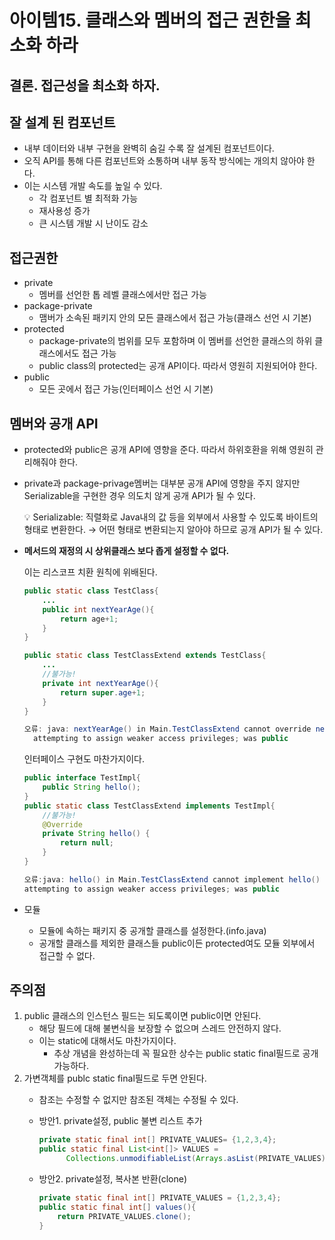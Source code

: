 # 아이템15. 클래스와 멤버의 접근 권한을 최소화 하라

## 결론. 접근성을 최소화 하자.

## 잘 설계 된 컴포넌트

- 내부 데이터와 내부 구현을 완벽히 숨길 수록 잘 설계된 컴포넌트이다.
- 오직 API를 통해 다른 컴포넌트와 소통하며 내부 동작 방식에는 개의치 않아야 한다.
- 이는 시스템 개발 속도를 높일 수 있다.
    - 각 컴포넌트 별 최적화 가능
    - 재사용성 증가
    - 큰 시스템 개발 시 난이도 감소

## 접근권한

- private
    - 멤버를 선언한 톱 레벨 클래스에서만 접근 가능
- package-private
    - 맴버가 소속된 패키지 안의 모든 클래스에서 접근 가능(클래스 선언 시 기본)
- protected
    - package-private의 범위를 모두 포함하며 이 멤버를 선언한 클래스의 하위 클래스에서도 접근 가능
    - public class의 protected는 공개 API이다. 따라서 영원히 지원되어야 한다.
- public
    - 모든 곳에서 접근 가능(인터페이스 선언 시 기본)

## 멤버와 공개 API

- protected와 public은 공개 API에 영향을 준다. 따라서 하위호환을 위해 영원히 관리해줘야 한다.
- private과 package-privage멤버는 대부분 공개 API에 영향을 주지 않지만 Serializable을 구현한 경우 의도치 않게 공개 API가 될 수 있다.
    
    <aside>
    💡 Serializable: 직렬화로 Java내의 값 등을 외부에서 사용할 수 있도록 바이트의 형태로 변환한다.
     → 어떤 형태로 변환되는지 알아야 하므로 공개 API가 될 수 있다.
    
    </aside>
    
- **메서드의 재정의 시 상위클래스 보다 좁게 설정할 수 없다.**
    
    이는 리스코프 치환 원칙에 위배된다.
    
    ```java
    public static class TestClass{
    	...
        public int nextYearAge(){
            return age+1;
        }
    }
    ```
    
    ```java
    public static class TestClassExtend extends TestClass{
    	...
    	//불가능!
        private int nextYearAge(){
            return super.age+1;
        }
    }
    
    오류: java: nextYearAge() in Main.TestClassExtend cannot override nextYearAge() in Main.TestClass
      attempting to assign weaker access privileges; was public
    ```
    
    인터페이스 구현도 마찬가지이다.
    
    ```java
    public interface TestImpl{
        public String hello();
    }
    public static class TestClassExtend implements TestImpl{
    	//불가능!
        @Override
        private String hello() {
            return null;
        }
    }
    
    오류:java: hello() in Main.TestClassExtend cannot implement hello() in Main.TestImpl
    attempting to assign weaker access privileges; was public
    ```
    
- 모듈
    - 모듈에 속하는 패키지 중 공개할 클래스를 설정한다.(info.java)
    - 공개할 클래스를 제외한 클래스들 public이든 protected여도 모듈 외부에서 접근할 수 없다.

## 주의점

1. public 클래스의 인스턴스 필드는 되도록이면 public이면 안된다.
    - 해당 필드에 대해 불변식을 보장할 수 없으며 스레드 안전하지 않다.
    - 이는 static에 대해서도 마찬가지이다.
        - 추상 개념을 완성하는데 꼭 필요한 상수는 public static final필드로 공개 가능하다.
2. 가변객체를 publc static final필드로 두면 안된다.
    - 참조는 수정할 수 없지만 참조된 객체는 수정될 수 있다.
    - 방안1.  private설정, public 불변 리스트 추가
        
        ```java
        private static final int[] PRIVATE_VALUES= {1,2,3,4};
        public static final List<int[]> VALUES =
              Collections.unmodifiableList(Arrays.asList(PRIVATE_VALUES));
        ```
        
    - 방안2. private설정, 복사본 반환(clone)
        ```java
        private static final int[] PRIVATE_VALUES = {1,2,3,4};
        public static final int[] values(){
	        return PRIVATE_VALUES.clone();
        }   
        ```